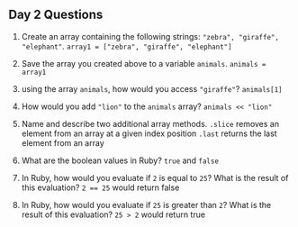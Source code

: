 ## Day 2 Questions

1. Create an array containing the following strings: `"zebra", "giraffe", "elephant"`.
`array1 = ["zebra", "giraffe", "elephant"]`

1. Save the array you created above to a variable `animals`.
`animals = array1`

1. using the array `animals`, how would you access `"giraffe"`?
`animals[1]`

1. How would you add `"lion"` to the `animals` array?
`animals << "lion"`

1. Name and describe two additional array methods.
`.slice` removes an element from an array at a given index position
`.last` returns the last element from an array

1. What are the boolean values in Ruby?
`true` and `false`

1. In Ruby, how would you evaluate if `2` is equal to `25`? What is the result of this evaluation?
`2 == 25` would return false

1. In Ruby, how would you evaluate if `25` is greater than `2`? What is the result of this evaluation?
`25 > 2` would return true
